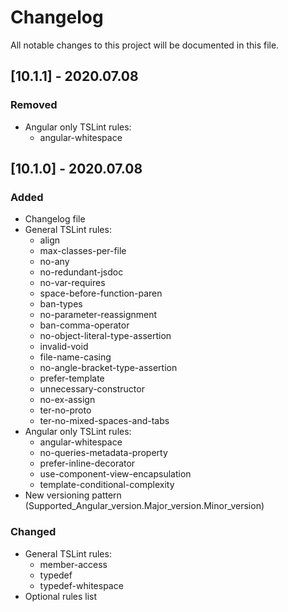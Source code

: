 # Changelog

All notable changes to this project will be documented in this file.

## [10.1.1] - 2020.07.08

### Removed

- Angular only TSLint rules:
    - angular-whitespace

## [10.1.0] - 2020.07.08

### Added

- Changelog file
- General TSLint rules:
    - align
    - max-classes-per-file
    - no-any
    - no-redundant-jsdoc
    - no-var-requires
    - space-before-function-paren
    - ban-types
    - no-parameter-reassignment
    - ban-comma-operator
    - no-object-literal-type-assertion
    - invalid-void
    - file-name-casing
    - no-angle-bracket-type-assertion
    - prefer-template
    - unnecessary-constructor
    - no-ex-assign
    - ter-no-proto
    - ter-no-mixed-spaces-and-tabs
- Angular only TSLint rules:
    - angular-whitespace
    - no-queries-metadata-property
    - prefer-inline-decorator
    - use-component-view-encapsulation
    - template-conditional-complexity
- New versioning pattern (Supported_Angular_version.Major_version.Minor_version)

### Changed
- General TSLint rules:
    - member-access
    - typedef
    - typedef-whitespace
- Optional rules list
